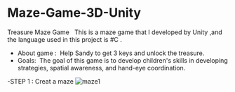 # Maze-Game-3D-Unity
Treasure Maze Game  
This is a maze game that I developed by Unity ,and the language used in this project is #C .
- About game : 
Help Sandy to get 3 keys and unlock the treasure.
- Goals: 
The goal of this game is to develop children's skills in developing strategies, spatial awareness, and hand-eye coordination.

-STEP 1 : Creat a maze 
![maze1](https://user-images.githubusercontent.com/102240641/180887224-4ed65440-f3d0-4aaf-a685-8e2c68b8898b.png)
